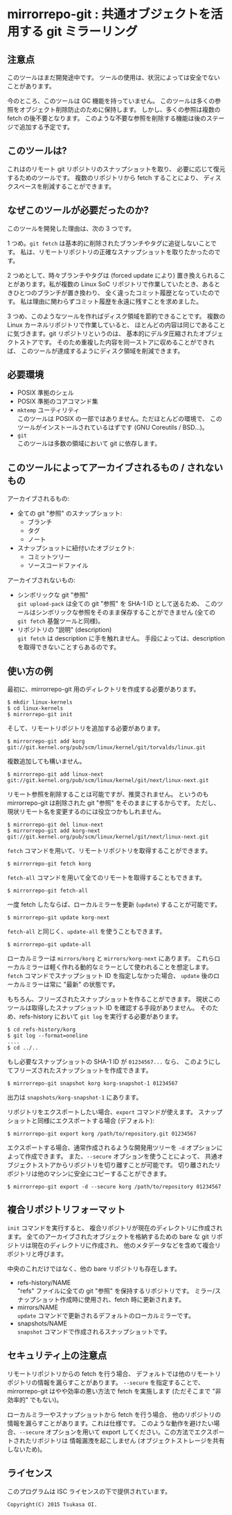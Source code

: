 mirrorrepo-git : 共通オブジェクトを活用する git ミラーリング
=============================================================


注意点
-------

このツールはまだ開発途中です。
ツールの使用は、状況によっては安全でないことがあります。

今のところ、このツールは GC 機能を持っていません。
このツールは多くの参照をオブジェクト削除防止のために保持します。
しかし、多くの参照は複数の fetch の後不要となります。
このような不要な参照を削除する機能は後のステージで追加する予定です。


このツールは?
--------------

これはのリモート git リポジトリのスナップショットを取り、
必要に応じて復元するためのツールです。
複数のリポジトリから fetch することにより、
ディスクスペースを削減することができます。


なぜこのツールが必要だったのか?
--------------------------------

このツールを開発した理由は、次の 3 つです。

1 つめ。`git fetch` は基本的に削除されたブランチやタグに追従しないことです。
私は、リモートリポジトリの正確なスナップショットを取りたかったのです。

2 つめとして、時々ブランチやタグは (forced update により)
置き換えられることがあります。私が複数の Linux SoC
リポジトリで作業していたとき、あるときひとつのブランチが置き換わり、
全く違ったコミット履歴となっていたのです。
私は理由に関わらずコミット履歴を永遠に残すことを求めました。

3 つめ、このようなツールを作ればディスク領域を節約できることです。
複数の Linux カーネルリポジトリで作業していると、
ほとんどの内容は同じであることに気づきます。git リポジトリというのは、
基本的にデルタ圧縮されたオブジェクトストアです。
そのため重複した内容を同一ストアに収めることができれば、
このツールが達成するようにディスク領域を削減できます。


必要環境
---------

*	POSIX 準拠のシェル
*	POSIX 準拠のコアコマンド集
*	`mktemp` ユーティリティ  
	このツールは POSIX の一部ではありません。ただほとんどの環境で、
	このツールがインストールされているはずです (GNU Coreutils / BSD...)。
*	`git`  
	このツールは多数の領域において git に依存します。


このツールによってアーカイブされるもの / されないもの
------------------------------------------------------

アーカイブされるもの:
*	全ての git "参照" のスナップショット:
	*	ブランチ
	*	タグ
	*	ノート
*	スナップショットに紐付いたオブジェクト:
	*	コミットツリー
	*	ソースコードファイル

アーカイブされないもの:
*	シンボリックな git "参照"  
	`git upload-pack` は全ての git "参照" を SHA-1 ID として送るため、
	このツールはシンボリックな参照をそのまま保存することができません
	(全ての `git fetch` 基盤ツールと同様)。
*	リポジトリの "説明" (description)  
	`git fetch` は description に手を触れません。
	手段によっては、description を取得できないことすらあるのです。


使い方の例
-----------

最初に、mirrorrepo-git 用のディレクトリを作成する必要があります。

	$ mkdir linux-kernels
	$ cd linux-kernels
	$ mirrorrepo-git init

そして、リモートリポジトリを追加する必要があります。

	$ mirrorrepo-git add korg git://git.kernel.org/pub/scm/linux/kernel/git/torvalds/linux.git

複数追加しても構いません。

	$ mirrorrepo-git add linux-next git://git.kernel.org/pub/scm/linux/kernel/git/next/linux-next.git

リモート参照を削除することは可能ですが、推奨されません。
というのも mirrorrepo-git は削除された git "参照" をそのままにするからです。
ただし、現状リモート名を変更するのには役立つかもしれません。

	$ mirrorrepo-git del linux-next
	$ mirrorrepo-git add korg-next git://git.kernel.org/pub/scm/linux/kernel/git/next/linux-next.git

`fetch` コマンドを用いて、リモートリポジトリを取得することができます。

	$ mirrorrepo-git fetch korg

`fetch-all` コマンドを用いて全てのリモートを取得することもできます。

	$ mirrorrepo-git fetch-all

一度 fetch したならば、ローカルミラーを更新 (`update`) することが可能です。

	$ mirrorrepo-git update korg-next

`fetch-all` と同じく、`update-all` を使うこともできます。

	$ mirrorrepo-git update-all

ローカルミラーは `mirrors/korg` と `mirrors/korg-next` にあります。
これらローカルミラーは軽く作れる動的なミラーとして使われることを想定します。
`fetch` コマンドでスナップショット ID を指定しなかった場合、
`update` 後のローカルミラーは常に "最新" の状態です。

もちろん、フリーズされたスナップショットを作ることができます。
現状このツールは取得したスナップショット ID を確認する手段がありません。
そのため、refs-history において `git log` を実行する必要があります。

	$ cd refs-history/korg
	$ git log --format=oneline
	....
	$ cd ../..

もし必要なスナップショットの SHA-1 ID が `01234567...` なら、
このようにしてフリーズされたスナップショットを作成できます。

	$ mirrorrepo-git snapshot korg korg-snapshot-1 01234567

出力は `snapshots/korg-snapshot-1` にあります。

リポジトリをエクスポートしたい場合、`export` コマンドが使えます。
スナップショットと同様にエクスポートする場合 (デフォルト):

	$ mirrorrepo-git export korg /path/to/repository.git 01234567

エクスポートする場合、通常作成されるような開発用ツリーを
`-d` オプションによって作成できます。
また、`--secure` オプションを使うことによって、
共通オブジェクトストアからリポジトリを切り離すことが可能です。
切り離されたリポジトリは他のマシンに安全にコピーすることができます。

	$ mirrorrepo-git export -d --secure korg /path/to/repository 01234567


複合リポジトリフォーマット
---------------------------

`init` コマンドを実行すると、
複合リポジトリが現在のディレクトリに作成されます。
全てのアーカイブされたオブジェクトを格納するための bare な
git リポジトリは現在のディレクトリに作成され、
他のメタデータなどを含めて複合リポジトリと呼びます。

中央のこれだけではなく、他の bare リポジトリも存在します。

*	refs-history/NAME  
	"refs" ファイルに全ての git "参照" を保持するリポジトリです。
	ミラー/スナップショット作成時に使用され、fetch 時に更新されます。
*	mirrors/NAME  
	`update` コマンドで更新されるデフォルトのローカルミラーです。
*	snapshots/NAME  
	`snapshot` コマンドで作成されるスナップショットです。


セキュリティ上の注意点
-----------------------

リモートリポジトリからの fetch を行う場合、
デフォルトでは他のリモートリポジトリの情報を漏らすことがあります。
`--secure` を指定することで、mirrorrepo-git はやや効率の悪い方法で
fetch を実施します (ただそこまで "非効率的" でもない)。

ローカルミラーやスナップショットから fetch を行う場合、
他のリポジトリの情報を漏らすことがあります。これは仕様です。
このような動作を避けたい場合、`--secure` オプションを用いて
export してください。この方法でエクスポートされたリポジトリは
情報漏洩を起こしません (オブジェクトストレージを共有しないため)。


ライセンス
-----------

このプログラムは ISC ライセンスの下で提供されています。

	Copyright(C) 2015 Tsukasa OI.
